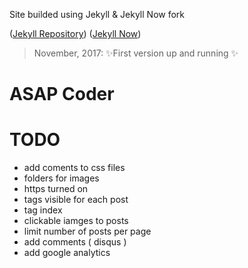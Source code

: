 Site builded using Jekyll & Jekyll Now fork

([Jekyll Repository](https://github.com/jekyll/jekyll))
([Jekyll Now](https://github.com/barryclark/jekyll-now))



> November, 2017: :sparkles:First version up and running :sparkles: 

# ASAP Coder




# TODO
* add coments to css files
* folders for images
* https turned on
* tags visible for each post
* tag index
* clickable iamges to posts
* limit number of posts per page
* add comments ( disqus )
* add google analytics
